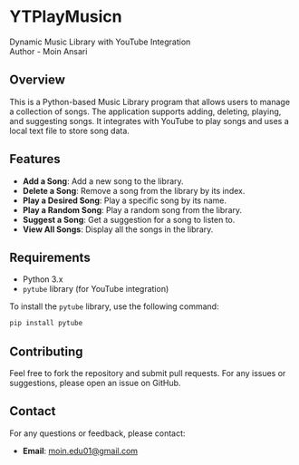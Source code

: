 # YTPlayMusicn
Dynamic Music Library with YouTube Integration
<br>Author - Moin Ansari

## Overview

This is a Python-based Music Library program that allows users to manage a collection of songs. The application supports adding, deleting, playing, and suggesting songs. It integrates with YouTube to play songs and uses a local text file to store song data.

## Features

- **Add a Song**: Add a new song to the library.
- **Delete a Song**: Remove a song from the library by its index.
- **Play a Desired Song**: Play a specific song by its name.
- **Play a Random Song**: Play a random song from the library.
- **Suggest a Song**: Get a suggestion for a song to listen to.
- **View All Songs**: Display all the songs in the library.

## Requirements

- Python 3.x
- `pytube` library (for YouTube integration)

To install the `pytube` library, use the following command:

```bash
pip install pytube
```
## Contributing

Feel free to fork the repository and submit pull requests. For any issues or suggestions, please open an issue on GitHub.

## Contact

For any questions or feedback, please contact:

- **Email**: moin.edu01@gmail.com
